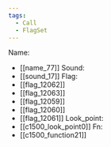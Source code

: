 ```yaml
---
tags:
  - Call
  - FlagSet
---
```

Name:
- [[name_77]]
Sound:
- [[sound_17]]
Flag:
- [[flag_12062]]
- [[flag_12063]]
- [[flag_12059]]
- [[flag_12060]]
- [[flag_12061]]
Look_point:
- [[c1500_look_point0]]
Fn:
- [[c1500_function21]]
